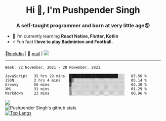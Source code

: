 <h1 align="center">Hi 👋, I'm Pushpender Singh</h1>
<h3 align="center">A self-taught programmer and born at very little age😜</h3>

- 🌱 I’m currently learning **React Native, Flutter, Kotlin**
- ⚡ Fun fact **I love to play Badminton and Football.**

👔[linekdin](https://www.linkedin.com/in/pushpender-singh-240061202/) | 📧 [mail](mailto:pushpendersingh@p2devs.com) | ![](https://komarev.com/ghpvc/?username=pushpender-singh-ap&color=blue)


---

<!--START_SECTION:waka-->
```text
Week: 22 November, 2021 - 28 November, 2021

JavaScript   35 hrs 29 mins  ██████████████████████░░░   87.56 % 
JSON         2 hrs 4 mins    █▒░░░░░░░░░░░░░░░░░░░░░░░   05.14 % 
Groovy       56 mins         ▓░░░░░░░░░░░░░░░░░░░░░░░░   02.30 % 
XML          31 mins         ▒░░░░░░░░░░░░░░░░░░░░░░░░   01.29 % 
Markdown     23 mins         ▒░░░░░░░░░░░░░░░░░░░░░░░░   00.96 % 
```
<!--END_SECTION:waka-->

<img align="left" src="https://github-readme-streak-stats.herokuapp.com/?user=pushpender-singh-ap&theme=dark" /></br>
![Pushpender Singh's github stats](https://github-readme-stats.vercel.app/api?username=pushpender-singh-ap&show_icons=true&theme=radical&count_private=true)</br>
[![Top Langs](https://github-readme-stats.vercel.app/api/top-langs/?username=pushpender-singh-ap&theme=radical)](https://github.com/pushpender-singh-ap/github-readme-stats)
